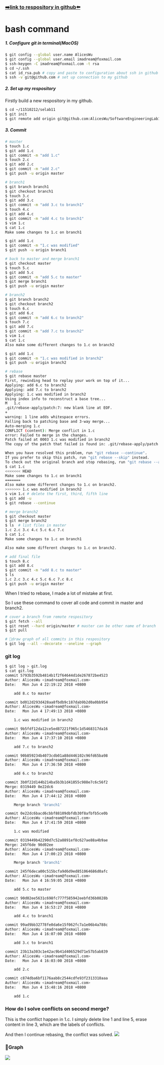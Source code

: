 ### [➡️link to respository in github⬅️](https://github.com/AlicesWu/SoftwareEngineeringLab11)


# bash command
##### 1. Configure git in terminal(MacOS)
```bash
$ git config --global user.name AlicesWu
$ git config --global user.email imadream@foxmail.com
$ ssh-keygen -C imadream@foxmail.com -t rsa
$ cd ~/.ssh
$ cat id_rsa.pub # copy and paste to configuration about ssh in github
$ ssh -v git@github.com # set up connection to my github
```
##### 2. Set up my respository
Firstly build a new respository in my github.
```bash
$ cd ~/11510212/selab11
$ git init
$ git remote add origin git@github.com:AlicesWu/SoftwareEngineeringLab11.git
```
##### 3. Commit
```bash
# master
$ touch 1.c
$ git add 1.c
$ git commit -m "add 1.c"
$ touch 2.c
$ git add 2.c
$ git commit -m "add 2.c"
$ git push -u origin master
```
```bash
# branch1
$ git branch branch1
$ git checkout branch1
$ touch 3.c
$ git add 3.c
$ git commit -m "add 3.c to branch1"
$ touch 4.c
$ git add 4.c
$ git commit -m "add 4.c to branch1"
$ vim 1.c
$ cat 1.c
Make some changes to 1.c on branch1

$ git add 1.c
$ git commit -m "1.c was modified"
$ git push -u origin branch1
```
```bash
# back to master and merge branch1
$ git checkout master
$ touch 5.c
$ git add 5.c
$ git commit -m "add 5.c to master"
$ git merge branch1
$ git push -u origin master
```
```bash
# branch2
$ git branch branch2
$ git checkout branch2
$ touch 6.c
$ git add 6.c
$ git commit -m "add 6.c to branch2"
$ touch 7.c
$ git add 7.c
$ git commit -m "add 7.c to branch2"
$ vim 1.c
$ cat 1.c
Also make some different changes to 1.c on branch2

$ git add 1.c
$ git commit -m "1.c was modified in branch2"
$ git push -u origin branch2
```
```bash
# rebase
$ git rebase master
First, rewinding head to replay your work on top of it...
Applying: add 6.c to branch2
Applying: add 7.c to branch2
Applying: 1.c was modified in branch2
Using index info to reconstruct a base tree...
M	1.c
.git/rebase-apply/patch:7: new blank line at EOF.
+
warning: 1 line adds whitespace errors.
Falling back to patching base and 3-way merge...
Auto-merging 1.c
CONFLICT (content): Merge conflict in 1.c
error: Failed to merge in the changes.
Patch failed at 0003 1.c was modified in branch2
The copy of the patch that failed is found in: .git/rebase-apply/patch

When you have resolved this problem, run "git rebase --continue".
If you prefer to skip this patch, run "git rebase --skip" instead.
To check out the original branch and stop rebasing, run "git rebase --abort".
$ cat 1.c
<<<<<<< HEAD
Make some changes to 1.c on branch1
=======
Also make some different changes to 1.c on branch2.
>>>>>>> 1.c was modified in branch2
$ vim 1.c # delete the first, third, fifth line
$ git add -u
$ git rebase --continue
```
```bash
# merge branch2
$ git checkout master
$ git merge branch2
$ ls  # list files in master
1.c 2.c 3.c 4.c 5.c 6.c 7.c
$ cat 1.c
Make some changes to 1.c on branch1

Also make some different changes to 1.c on branch2.

```
```bash
# add final file
$ touch 8.c
$ git add 8.c
$ git commit -m "add 8.c to master"
$ ls
1.c 2.c 3.c 4.c 5.c 6.c 7.c 8.c
$ git push -u origin master
```

When I tried to rebase, I made a lot of mistake at first.

So I use these command to cover all code and commit in master and branch2.
```bash
# cover a branch from remote respository
$ git fetch --all  
$ git reset --hard origin/master # master can be other name of branch
$ git pull
```

```bash
# draw graph of all commits in this respository
$ git log --all --decorate --oneline --graph
```
### git log
```bash
$ git log > git.log
$ cat git.log
commit 5793b3592b4814b1f2f64644d1de267872be4523
Author: AlicesWu <imadream@foxmail.com>
Date:   Mon Jun 4 22:19:22 2018 +0800

    add 8.c to master

commit bd012d293d428aa8fbdb9c187dab9b2d0a0bb954
Author: AlicesWu <imadream@foxmail.com>
Date:   Mon Jun 4 17:49:13 2018 +0800

    1.c was modified in branch2

commit 9b5fdf12da12ce5ed87221f965c1d5468317da16
Author: AlicesWu <imadream@foxmail.com>
Date:   Mon Jun 4 17:37:10 2018 +0800

    add 7.c to branch2

commit 90b859234b4073cdb01a88d446102c96fd65ba98
Author: AlicesWu <imadream@foxmail.com>
Date:   Mon Jun 4 17:36:50 2018 +0800

    add 6.c to branch2

commit 3b0f22d144b214ba5b3b1d41855c988e7c6c56f2
Merge: 0319449 0e22dc6
Author: AlicesWu <imadream@foxmail.com>
Date:   Mon Jun 4 17:44:12 2018 +0800

    Merge branch 'branch1'

commit 0e22dc6bacd6cbbf88109dbfdb30f8afbfb5ce0b
Author: AlicesWu <imadream@foxmail.com>
Date:   Mon Jun 4 17:41:59 2018 +0800

    1.c was modified

commit 0319449b42290d7c52a8891ef8c627ae88a4b9ae
Merge: 245f6de 90d02ee
Author: AlicesWu <imadream@foxmail.com>
Date:   Mon Jun 4 17:00:23 2018 +0800

    Merge branch 'branch1'

commit 245f6deca00c515bcfa9d6d9ed851064686d0afc
Author: AlicesWu <imadream@foxmail.com>
Date:   Mon Jun 4 16:59:05 2018 +0800

    add 5.c to master

commit 90d02ee5631c698fc777f585942eebfd36b0828b
Author: AlicesWu <imadream@foxmail.com>
Date:   Mon Jun 4 16:53:27 2018 +0800

    add 4.c to branch1

commit 99ad9bb32778fe0da6e15f062fc7a1e06b4a788c
Author: AlicesWu <imadream@foxmail.com>
Date:   Mon Jun 4 16:07:00 2018 +0800

    add 3.c to branch1

commit 23b13a303c1e42ac9b41d406529d71e57b5ab839
Author: AlicesWu <imadream@foxmail.com>
Date:   Mon Jun 4 16:03:00 2018 +0800

    add 2.c

commit c874dba6bf1176aab8c2544cdfe93f2313318aaa
Author: AlicesWu <imadream@foxmail.com>
Date:   Mon Jun 4 15:48:16 2018 +0800

    add 1.c
```
### How do I solve conflicts on second merge?
This is the conflict happen in 1.c. I simply delete line 1 and line 5, erase content in line 3, which are the labels of conflicts.

And then I continue rebasing, the conflict was solved.
![](https://raw.githubusercontent.com/AlicesWu/images_markdown/master/img_selab11report/conflict.png)

### Graph
![](https://github.com/AlicesWu/images_markdown/blob/master/img_selab11report/finalgrach.png?raw=true)
